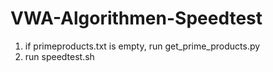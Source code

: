 # VWA-Algorithmen-Speedtest

1. if primeproducts.txt is empty, run get_prime_products.py
2. run speedtest.sh
